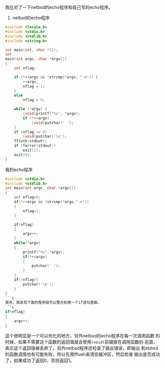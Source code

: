 我比对了一下netbsd的echo程序和自己写的echo程序。
1. netbsd的echo程序
```c
#include <locale.h>
#include <stdio.h>
#include <stdlib.h>
#include <string.h>

int main(int, char *[]);
int
main(int argc, char *argv[])
{
	int nflag;

	if (*++argv && !strcmp(*argv, "-n")) {
		++argv;
		nflag = 1;
	}
	else
		nflag = 0;

	while (*argv) {
		(void)printf("%s", *argv);
		if (*++argv)
			(void)putchar(' ');
	}
	if (nflag == 0)
		(void)putchar('\n');
	fflush(stdout);
	if (ferror(stdout))
		exit(1);
	exit(0);
}
```
我的echo程序
```c
#include <stdio.h>
#include <stdlib.h>
int main(int argc, char *argv[])
{
    int nflag=0;
    if(*++argv && !strcmp(*argv,"-n"))
    {
        nflag=1;
    }

    if(nflag)
    {
        argv++;
    }
    while(*argv)
    {
        printf("%s",*argv);
        if(*++argv)
        {
            putchar(' ');
        }
    }
    if(!nflag){
        putchar('\n');
    }
}
```c
首先，我发现下面的程序段可以整合到第一个if语句里面。
```c
if(nflag)
{
	argv++;
}
```
这个很明显是一个可以优化的地方，另外netbsd的echo程序在每一次调用函数
的时候，如果不需要这个函数的返回值就会使用`(void)`前缀放在调用函数的
前面，表示这个返回值被丢弃了。另外netbsd程序还检查了输出错误，即输出
到stdout的函数调用也有可能失败，所以先用fflush来清空缓冲区，然后检查
输出是否成功了，如果成功了返回0，否则返回1。